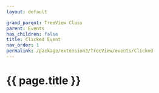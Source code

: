 ```yaml
---
layout: default

grand_parent: TreeView Class
parent: Events
has_children: false
title: Clicked Event
nav_order: 1
permalink: /package/extension3/TreeView/events/Clicked
---
```

# {{ page.title }}
